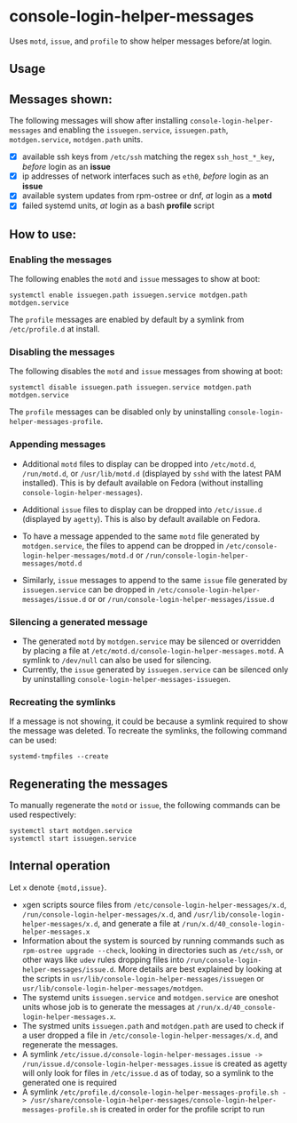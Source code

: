 # console-login-helper-messages

Uses `motd`, `issue`, and `profile` to show helper messages before/at login.

## Usage

## Messages shown:

The following messages will show after installing `console-login-helper-messages` and enabling the `issuegen.service`, `issuegen.path`, `motdgen.service`, `motdgen.path` units.

- [x] available ssh keys from `/etc/ssh` matching the regex `ssh_host_*_key`, _before_ login as an **issue**
- [x] ip addresses of network interfaces such as `eth0`, _before_ login as an **issue**
- [x] available system updates from rpm-ostree or dnf, _at_ login as a **motd**
- [x] failed systemd units, _at_ login as a bash **profile** script

## How to use:

### Enabling the messages

The following enables the `motd` and `issue` messages to show at boot:

```
systemctl enable issuegen.path issuegen.service motdgen.path motdgen.service
```

The `profile` messages are enabled by default by a symlink from `/etc/profile.d` at install.

### Disabling the messages

The following disables the `motd` and `issue`  messages from showing at boot:

```
systemctl disable issuegen.path issuegen.service motdgen.path motdgen.service
```

The `profile` messages can be disabled only by uninstalling `console-login-helper-messages-profile`.

### Appending messages

- Additional `motd` files to display can be dropped into `/etc/motd.d`, `/run/motd.d`, or `/usr/lib/motd.d` (displayed by `sshd` with the latest PAM installed). This is by default available on Fedora (without installing `console-login-helper-messages`).
- Additional `issue` files to display can be dropped into `/etc/issue.d` (displayed by `agetty`). This is also by default available on Fedora.

- To have a message appended to the same `motd` file generated by `motdgen.service`, the files to append can be dropped in `/etc/console-login-helper-messages/motd.d` or `/run/console-login-helper-messages/motd.d`
- Similarly, `issue` messages to append to the same `issue` file generated by `issuegen.service` can be dropped in `/etc/console-login-helper-messages/issue.d` or  or `/run/console-login-helper-messages/issue.d`

### Silencing a generated message

- The generated `motd` by `motdgen.service` may be silenced or overridden by placing a file at `/etc/motd.d/console-login-helper-messages.motd`. A symlink to `/dev/null` can also be used for silencing.
- Currently, the `issue` generated by `issuegen.service` can be silenced only by uninstalling `console-login-helper-messages-issuegen`.

### Recreating the symlinks

If a message is not showing, it could be because a symlink required to show the message was deleted. To recreate the symlinks, the following command can be used:

```
systemd-tmpfiles --create
```

## Regenerating the messages

To manually regenerate the `motd` or `issue`, the following commands can be used respectively:

```
systemctl start motdgen.service
systemctl start issuegen.service
```

## Internal operation

Let `x` denote `{motd,issue}`.
- `x`gen scripts source files from `/etc/console-login-helper-messages/x.d`, `/run/console-login-helper-messages/x.d`, and `/usr/lib/console-login-helper-messages/x.d`, and generate a file at `/run/x.d/40_console-login-helper-messages.x`
- Information about the system is sourced by running commands such as `rpm-ostree upgrade --check`, looking in directories such as `/etc/ssh`, or other ways like `udev` rules dropping files into `/run/console-login-helper-messages/issue.d`. More details are best explained by looking at the scripts in `usr/lib/console-login-helper-messages/issuegen` or `usr/lib/console-login-helper-messages/motdgen`.
- The systemd units `issuegen.service` and `motdgen.service` are oneshot units whose job is to generate the messages at `/run/x.d/40_console-login-helper-messages.x`.
- The systmed units `issuegen.path` and `motdgen.path` are used to check if a user dropped a file in `/etc/console-login-helper-messages/x.d`, and regenerate the messages.
- A symlink `/etc/issue.d/console-login-helper-messages.issue -> /run/issue.d/console-login-helper-messages.issue` is created as agetty will only look for files in `/etc/issue.d` as of today, so a symlink to the generated one is required
- A symlink `/etc/profile.d/console-login-helper-messages-profile.sh -> /usr/share/console-login-helper-messages/console-login-helper-messages-profile.sh` is created in order for the profile script to run
